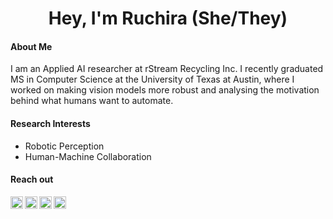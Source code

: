 
<h1 align="center">Hey, I'm Ruchira (She/They)</h1>

#### About Me

I am an Applied AI researcher at rStream Recycling Inc. I recently graduated MS in Computer Science at the University of Texas at Austin, where I worked on making vision models more robust and analysing the motivation behind what humans want to automate.
<p></p>


#### Research Interests
- Robotic Perception
- Human-Machine Collaboration 


<!-- <br> -->

 
 
#### Reach out

<a href="https://twitter.com/ruchira_ray">
  <img align="left" alt="Ruchira's Twitter" width="20px" src="https://cdn.jsdelivr.net/npm/simple-icons@v3/icons/twitter.svg" />
</a>
<a href="https://www.instagram.com/rayruchira/">
  <img align="left" alt="Ruchira's Instagram" width="20px" src="https://cdn.jsdelivr.net/npm/simple-icons@v3/icons/instagram.svg" />
</a>
<a href="https://www.linkedin.com/in/ruchira-ray-ba012069/">
  <img align="left" alt="Ruchira's LinkedIn" width="20px" src="https://cdn.jsdelivr.net/npm/simple-icons@v3/icons/linkedin.svg" />
</a>
<a href="mailto:ruchiraray99@gmail.com">
  <img align="left" alt="Ruchira's Mail" width="20px" src="https://cdn.jsdelivr.net/npm/simple-icons@3.13.0/icons/gmail.svg" />
</a>









